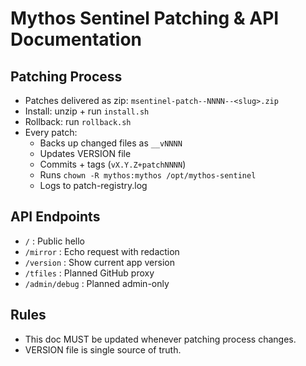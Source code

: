 # Mythos Sentinel Patching & API Documentation

## Patching Process
- Patches delivered as zip: `msentinel-patch--NNNN--<slug>.zip`
- Install: unzip + run `install.sh`
- Rollback: run `rollback.sh`
- Every patch:
  - Backs up changed files as `__vNNNN`
  - Updates VERSION file
  - Commits + tags (`vX.Y.Z+patchNNNN`)
  - Runs `chown -R mythos:mythos /opt/mythos-sentinel`
  - Logs to patch-registry.log

## API Endpoints
- `/` : Public hello
- `/mirror` : Echo request with redaction
- `/version` : Show current app version
- `/tfiles` : Planned GitHub proxy
- `/admin/debug` : Planned admin-only

## Rules
- This doc MUST be updated whenever patching process changes.
- VERSION file is single source of truth.
